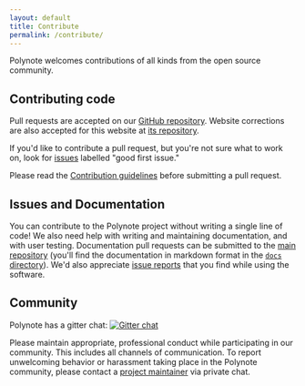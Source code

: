 ```yaml
---
layout: default
title: Contribute
permalink: /contribute/
---
```


Polynote welcomes contributions of all kinds from the open source community.

## Contributing code

Pull requests are accepted on our [GitHub repository](https://github.com/polynote/polynote). Website corrections are
also accepted for this website at [its repository](https://github.com/polynote/polynote.github.io).

If you'd like to contribute a pull request, but you're not sure what to work on, look for [issues](https://github.com/polynote/polynote/issues)
labelled "good first issue."

Please read the [Contribution guidelines](https://github.com/polynote/polynote/blob/master/CONTRIBUTING.md) before
submitting a pull request.

## Issues and Documentation

You can contribute to the Polynote project without writing a single line of code! We also need help with writing and
maintaining documentation, and with user testing. Documentation pull requests can be submitted to the [main repository](https://github.com/polynote/polynote/)
(you'll find the documentation in markdown format in the [`docs` directory](https://github.com/polynote/polynote/tree/master/docs)). We'd also appreciate [issue reports](https://github.com/polynote/polynote/issues)
that you find while using the software.

## Community

Polynote has a gitter chat: [![Gitter chat](https://badges.gitter.im/polynote/polynote.png)](https://gitter.im/polynote/polynote)

Please maintain appropriate, professional conduct while participating in our community. This includes all channels
of communication. To report unwelcoming behavior or harassment taking place in the Polynote community, please
contact a [project maintainer](/about/) via private chat.
